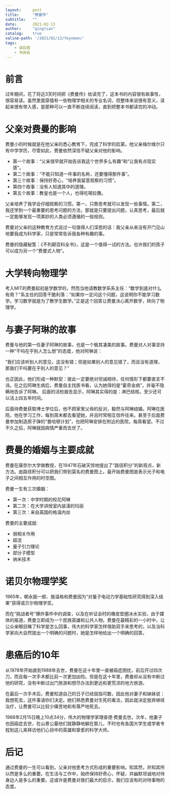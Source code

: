 ```yaml
---
layout:     post
title:      "费曼传"
subtitle:   ""
date:       2021-02-13
author:     "qingtian"
catalog:    true
valine-path: '/2021/02/13/feynman/'
tags:
    - 读后感
    - 书阅会
---
```



# 前言

过年期间，花了将近3天时间把《费曼传》给读完了，这本书的内容很有故事性，很容易读。虽然里面穿插有一些物理学相关的专业名词，但整体来说很有意义，读起来很有带入感，是那种可以一直不断连续阅读，直到把整本书都读完的冲动。

# 父亲对费曼的影响

费曼小的时候就是在他父亲的悉心教育下，完成了科学的启蒙。他父亲梅尔维尔只有中学学历，尽管如此，费曼依然深信不疑父亲对他的影响。

* 第一个故事：“父亲很早就开始告诉我这个世界多么有趣”和“让我有点现实感”。
* 第二个故事：“不能只知道一件事的名称，还要懂得那件事”。
* 第三个故事：保持好奇心，“培养我留意观察的习惯”。
* 第四个故事：没有人知道其中的道理。
* 第五个故事：教皇也是一个人，也得吃喝拉撒。

父亲培养了我学会仔细观察的习惯。第一，只靠思考就可以发现一些事情。第二，我还学到一个最重要的思考问题的方法，那就是只要提出问题，认真思考，最后就一定能够发现一项美妙的人类必须遵循的一般规则。

费曼对父亲的这种教育方式说过一句值得人们深思的话：我父亲从来没有开门见山地要我成为科学家，只是常常告诉我各种有趣的事。

费曼的隐藏秘笈：《不列颠百科全书》，这是一个值得一试的方法。也许我们的孩子可以成为另一个“费曼式人物”。

# 大学转向物理学

考入MIT的费曼起初是学数学的，然而当他请教数学系系主任：“数学到底对什么有用？”系主任的回答干脆利落：“如果你一定问这个问题，这说明你不能学习数学。学习数学就是为了教学生数学。”正是这个回答让费曼决心离开数学，转向了物理学。

# 与妻子阿琳的故事

费曼与他的第一任妻子阿琳的故事，也是一个极其凄美的故事。费曼对人对事坚持一种“干吗在乎别人怎么想”的态度，他对阿琳说：

“我们应该听别人的意见，这没有错；但是如果别人的意见错了，而且没有道理，那我们干吗要在乎别人的意见？”

也正因此，他们形成一种默契：彼此一定要绝对坦诚相待，任何情形下都要直言不讳。在之后阿琳生病后，费曼自主找医书看，认为她得的是“霍奇金病”，并毫不隐瞒地告诉了阿琳。 后面的活检报告显示，阿琳其实得的是：淋巴结核。至少还可以活上四五年时间。

后面待费曼获取博士学位后，他不顾家里父母的反对，毅然与阿琳结婚。阿琳在医院，他在学习工作，每到周末都去看望她，并且时常相互信件往来。甚至于后面费曼参加制造原子弹的“曼哈顿计划”，也把阿琳安排在附近的医院，每周看望。不过不久之后，阿琳就因病情严重而去世了。

# 费曼的婚姻与主要成就

费曼在康奈尔大学做教授，在1947年石破天惊地提出了“路径积分”的新观点，新方法。由路径积分可以把我们带到莫名的费曼图上。最开始费曼图是表示光子和电子之间相互作用的时空图。


费曼一生有三次婚姻：

* 第一次：中学时期的校花阿琳
* 第二次：在大学讲授室内装潢的玛丽
* 第三次：来自英国的格温内丝

费曼的主要成就:

* 弱相关作用
* 超流
* 量子引力理论
* 部分子模型
* 纳米技术

# 诺贝尔物理学奖

1965年，朝永振一郎、施温格和费曼因为“对量子电动力学基础性研究得到深入结果”获得诺贝尔物理学奖。

而在“挑战者号”爆炸事件中的调查，以及在听证会时的橡皮垫圈冰水实验，由于媒体的报道，费曼立即成为一个民族英雄和公共人物。费曼在最精彩的一小时中，让公众亲眼目睹了科学是怎么回事，伟大的科学家怎样借助双手来思考的，以及当科学家向大自然提出一个明确的问题时，她是怎样地给出一个明确的回答。

# 患癌后的10年

从1978年开始直到1988年去世，费曼在这十年里一直被癌症困扰，前后开过四次刀，而且每一次手术都比前一次更加凶险。但是在这十年里，费曼却从没有中断过他的研究，没有中断过出门旅游和想尽办法到更远和更荒凉的地方旅游。

在最后一次手术后，费曼知道自己的日子已经屈指可数，因此他对妻子和妹妹说：我想死去，这件事请你们决定。她们熟悉费曼对生死的看法，因此就决定放弃继续治疗，让费曼可以比较少痛苦地和有尊严地死去。

1988年2月15日晚上10点34分，伟大的物理学家理查德·费曼去世。次年，他妻子也因癌症去世，在山景公墓他们就静静地躺在那儿，不时也有各国大学生或学者专程到这儿来拜访他们心目中的英雄和挚爱的科学大师。

# 后记

通过费曼的一生可以看到，父亲对他思考方式形成的重要影响。知其然，并知其所以然是多么的重要。在生活与工作中，始终保持好奇心，怀疑，并幽默坦诚地对待身边人是多么的重要。这或许是费曼对我们最大的启示，我们应该有的对待事物的态度。